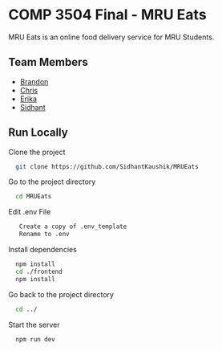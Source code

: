 
# COMP 3504 Final - MRU Eats

MRU Eats is an online food delivery service for MRU Students.


## Team Members

- [Brandon](https://github.com/Bchan1999)
- [Chris](https://github.com/Cstep212)
- [Erika](https://github.com/erikarobles)
- [Sidhant](https://github.com/SidhantKaushik)



## Run Locally

Clone the project

```bash
  git clone https://github.com/SidhantKaushik/MRUEats
```

Go to the project directory

```bash
  cd MRUEats
```

Edit .env File
```bash
   Create a copy of .env_template
   Rename to .env
```

Install dependencies

```bash
  npm install
  cd ./frontend
  npm install
```

Go back to the project directory

```bash
  cd ../
```
Start the server

```bash
  npm run dev
```

